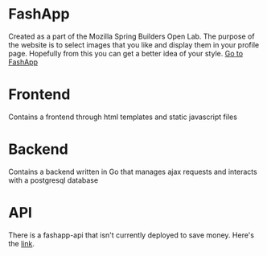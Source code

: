 # FashApp
Created as a part of the Mozilla Spring Builders Open Lab. The purpose of the website is to select images that you like and display them in your profile page. Hopefully from this you can get a better idea of your style.
<a href="https://fashion-tool.herokuapp.com">Go to FashApp</a>

# Frontend
Contains a frontend through html templates and static javascript files

# Backend
Contains a backend written in Go that manages ajax requests and interacts with a postgresql database

# API
There is a fashapp-api that isn't currently deployed to save money. Here's the <a href="https://github.com/koceja/fashapp-api">link</a>.
